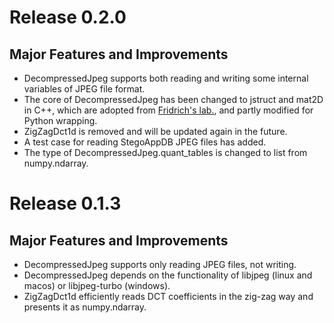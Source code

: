 # Release 0.2.0

## Major Features and Improvements
* DecompressedJpeg supports both reading and writing some internal variables of JPEG file format.
* The core of DecompressedJpeg has been changed to jstruct and mat2D in C++, which are adopted from [Fridrich's lab.](http://dde.binghamton.edu), and partly modified for Python wrapping.
* ZigZagDct1d is removed and will be updated again in the future.
* A test case for reading StegoAppDB JPEG files has added.
* The type of DecompressedJpeg.quant_tables is changed to list from numpy.ndarray.

# Release 0.1.3

## Major Features and Improvements
* DecompressedJpeg supports only reading JPEG files, not writing.
* DecompressedJpeg depends on the functionality of libjpeg (linux and macos) or libjpeg-turbo (windows).
* ZigZagDct1d efficiently reads DCT coefficients in the zig-zag way and presents it as numpy.ndarray.

